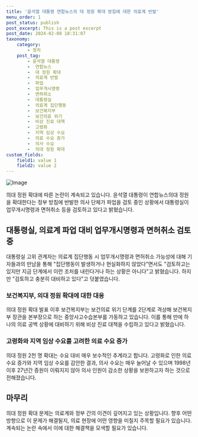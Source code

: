 ```yaml
---
title: '윤석열 대통령 연합뉴스의 대 정원 확대 방침에 대한 의료계 반발'
menu_order: 1
post_status: publish
post_excerpt: This is a post excerpt
post_date: 2024-02-08 18:31:07
taxonomy:
    category:
        - 정치
    post_tag:
        - 윤석열 대통령
        -  연합뉴스
        -  대 정원 확대
        -  의료계 반발
        -  파업
        -  업무개시명령
        -  면허취소
        -  대통령실
        -  의료계 집단행동
        -  보건복지부
        -  보건의료 위기
        -  비상 진료 대책
        -  고령화
        -  지역 임상 수요
        -  의료 수요 증가
        -  의사 수요
        -  의대 정원 확대
custom_fields:
    field1: value 1
    field2: value 2
---
```


![Image](https://imgnews.pstatic.net/image/088/2024/02/08/0000861511_001_20240208164401195.jpg?type=w647)

의대 정원 확대에 따른 논란이 계속되고 있습니다. 윤석열 대통령이 연합뉴스의대 정원을 확대한다는 정부 방침에 반발한 의사 단체가 파업을 검토 중인 상황에서 대통령실이 업무개시명령과 면허취소 등을 검토하고 있다고 밝혔습니다.
## 대통령실, 의료계 파업 대비 업무개시명령과 면허취소 검토중
대통령실 고위 관계자는 의료계 집단행동 시 업무개시명령과 면허취소 가능성에 대해 기자들과의 만남을 통해 "집단행동이 발생하거나 현실화하지 않았다"면서도 "검토하고는 있지만 지금 단계에서 이런 조처를 내린다거나 하는 상황은 아니다"고 밝혔습니다. 하지만 "검토하고 충분히 대비하고 있다"고 덧붙였습니다.
### 보건복지부, 의대 정원 확대에 대한 대응
의대 정원 확대 발표 이후 보건복지부는 보건의료 위기 단계를 2단계로 격상해 보건복지부 장관을 본부장으로 하는 중앙사고수습본부를 가동하고 있습니다. 이를 통해 만에 하나의 의료 공백 상황에 대비하기 위해 비상 진료 대책을 수립하고 있다고 밝혔습니다.
### 고령화와 지역 임상 수요를 고려한 의료 수요 증가
의대 정원 2천 명 확대는 수요 대비 매우 보수적인 추계라고 합니다. 고령화로 인한 의료 수요 증가와 지역 임상 수요를 감안한 결과, 의사 수요는 매우 늘어날 수 있으며 1998년 이후 27년간 증원이 이뤄지지 않아 의사 인원이 감소한 상황을 보완하고자 하는 것으로 전해졌습니다.
## 마무리
의대 정원 확대 문제는 의료계와 정부 간의 이견이 깊어지고 있는 상황입니다. 향후 어떤 방향으로 이 문제가 해결될지, 의료 현장에 어떤 영향을 미칠지 주목할 필요가 있습니다. 계속되는 논란 속에서 이에 대한 해결책을 모색할 필요가 있습니다.
